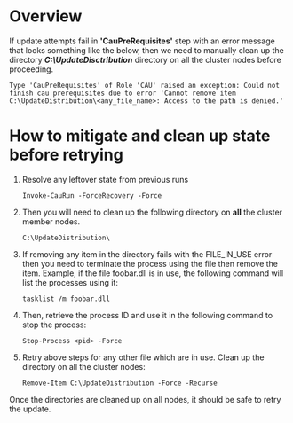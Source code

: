# Overview
If update attempts fail in **'CauPreRequisites'** step with an error message that looks something like the below, then we need to manually clean up the directory **_C:\UpdateDisctribution_** directory on all the cluster nodes before proceeding.
```
Type 'CauPreRequisites' of Role 'CAU' raised an exception: Could not finish cau prerequisites due to error 'Cannot remove item C:\UpdateDistribution\<any_file_name>: Access to the path is denied.'
```

# How to mitigate and clean up state before retrying
1. Resolve any leftover state from previous runs

   `Invoke-CauRun -ForceRecovery -Force`

2. Then you will need to clean up the following directory on **all** the cluster member nodes.

   `C:\UpdateDistribution\`

3. If removing any item in the directory fails with the FILE_IN_USE error then you need to terminate the process using the file then remove the item. Example, if the file foobar.dll is in use, the following command will list the processes using it:
   
   `tasklist /m foobar.dll`

4. Then, retrieve the process ID and use it in the following command to stop the process:

   `Stop-Process <pid> -Force`

5. Retry above steps for any other file which are in use. Clean up the directory on all the cluster nodes:

   `Remove-Item C:\UpdateDistribution -Force -Recurse`

Once the directories are cleaned up on all nodes, it should be safe to retry the update. 
